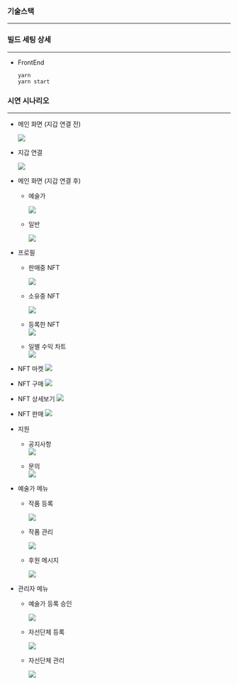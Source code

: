 ### 기술스택

---

### 빌드 세팅 상세

---

-   FrontEnd
    ```
    yarn
    yarn start
    ```

### 시연 시나리오

---

-   메인 화면 (지갑 연결 전)

    ![](<img/%EB%A9%94%EC%9D%B8%20%ED%99%94%EB%A9%B4(%EC%A7%80%EA%B0%91%20%EC%97%B0%EA%B2%B0%20%EC%A0%84).png>)

-   지갑 연결

    ![](img/%EC%A7%80%EA%B0%91%20%EC%97%B0%EA%B2%B0.png)

-   메인 화면 (지갑 연결 후)

    -   예술가

        ![](<img/%EB%A9%94%EC%9D%B8%20%ED%99%94%EB%A9%B4(%EC%A7%80%EA%B0%91%20%EC%97%B0%EA%B2%B0%20%EC%A0%84).png>)

    -   일반

        ![](<img/%EB%A9%94%EC%9D%B8%ED%99%94%EB%A9%B4(%EC%9D%BC%EB%B0%98%20%ED%9A%8C%EC%9B%90).png>)

-   프로필

    -   판매중 NFT

        ![](<img/%ED%8C%90%EB%A7%A4%EC%A4%91%20(%ED%94%84%EB%A1%9C%ED%95%84).PNG>)

    -   소유중 NFT

        ![](<img/%EC%86%8C%EC%9C%A0%EC%A4%91%20(%ED%94%84%EB%A1%9C%ED%95%84).PNG>)

    -   등록한 NFT  
        ![](img/%EB%AF%BC%ED%8C%85%EB%90%9C%20%EC%9E%91%ED%92%88%EB%93%A4.png)

    -   일별 수익 차트  
        ![](img/%EC%9D%BC%EB%B3%84%20%EC%88%98%EC%9D%B5%20%EC%B0%A8%ED%8A%B8.gif)

-   NFT 마켓
    ![](img/NFT%20%EB%A7%88%EC%BC%932.gif)

-   NFT 구매
    ![](img/NFT%20%EA%B5%AC%EB%A7%A4%ED%95%98%EA%B8%B0.png)

-   NFT 상세보기
    ![](img/%EC%9E%91%ED%92%88%20%EC%83%81%EC%84%B8%EB%B3%B4%EA%B8%B0.png)

-   NFT 판매
    ![](img/%EC%9E%91%ED%92%88%20%ED%8C%90%EB%A7%A4.png)

-   지원

    -   공지사항  
        ![](img/%EA%B3%B5%EC%A7%80%EC%82%AC%ED%95%AD.PNG)

    -   문의  
        ![](img/%EB%AC%B8%EC%9D%98.PNG)

-   예술가 메뉴

    -   작품 등록

        ![](img/%EC%9E%91%ED%92%88%20%EB%AF%BC%ED%8C%85.gif)

    -   작품 관리

        ![](<img/%ED%8C%90%EB%A7%A4%EC%A4%91%20(%ED%94%84%EB%A1%9C%ED%95%84).PNG>)

    -   후원 메시지

        ![](img/%ED%9B%84%EC%9B%90%20%EB%A9%94%EC%8B%9C%EC%A7%80.gif)

-   관리자 메뉴

    -   예술가 등록 승인

        ![](img/%EC%98%88%EC%88%A0%EA%B0%80%20%EB%93%B1%EB%A1%9D%20%EC%8A%B9%EC%9D%B8.gif)

    -   자선단체 등록

        ![](img/%EC%9E%90%EC%84%A0%EB%8B%A8%EC%B2%B4%20%EB%93%B1%EB%A1%9D.PNG)

    -   자선단체 관리

        ![](img/%EC%9E%90%EC%84%A0%EB%8B%A8%EC%B2%B4%20%EA%B4%80%EB%A6%AC.PNG)
